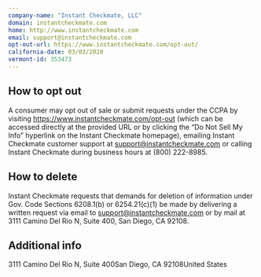 ```yaml
---
company-name: "Instant Checkmate, LLC"
domain: instantcheckmate.com
home: http://www.instantcheckmate.com
email: support@instantcheckmate.com
opt-out-url: https://www.instantcheckmate.com/opt-out/
california-date: 03/03/2020
vermont-id: 353473
---
```

## How to opt out


A consumer may opt out of sale or submit requests under the CCPA by visiting https://www.instantcheckmate.com/opt-out (which can be accessed directly at the provided URL or by clicking the “Do Not Sell My Info” hyperlink on the Instant Checkmate homepage), emailing Instant Checkmate customer support at support@instantcheckmate.com or calling Instant Checkmate during business hours at (800) 222-8985.

## How to delete


Instant Checkmate requests that demands for deletion of information under Gov. Code Sections 6208.1(b) or 6254.21(c)(1) be made by delivering a written request via email to support@instantcheckmate.com or by mail at 3111 Camino Del Rio N, Suite 400, San Diego, CA 92108.

## Additional info




3111 Camino Del Rio N, Suite 400San Diego, CA 92108United States















